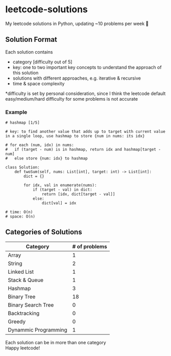 # leetcode-solutions
My leetcode solutions in Python, updating ~10 problems per week :rocket:

## Solution Format
Each solution contains
<ul>
  <li> category [difficulty out of 5] </li>
  <li> key: one to two important key concepts to understand the approach of this solution </li> 
  <li> solutions with different approaches, e.g. iterative & recursive </li>
  <li> time & space complexity </li>
</ul>
*difficulty is set by personal consideration, since I think the leetcode default easy/medium/hard difficulty for some problems is not accurate

### Example
```
# hashmap [1/5]

# key: to find another value that adds up to target with current value in a single loop, use hashmap to store {num in nums: its idx}

# for each (num, idx) in nums:
#   if (target - num) is in hashmap, return idx and hashmap[target - num]
#   else store {num: idx} to hashmap

class Solution:
    def twoSum(self, nums: List[int], target: int) -> List[int]:
        dict = {}
        
        for idx, val in enumerate(nums):
            if (target - val) in dict:
                return [idx, dict[target - val]]
            else:
                dict[val] = idx
                
# time: O(n)
# space: O(n)
```

## Categories of Solutions
<table>
  <thead>
    <th> Category </th>
    <th> # of problems </th>
  </thead>
  <tr>
    <td> Array </td>
    <td> 1 </td>
  </tr>
  <tr>
    <td> String </td>
    <td> 2 </td>
  </tr>
  <tr>
    <td> Linked List </td>
    <td> 1 </td>
  </tr>
  <tr>
    <td> Stack & Queue </td>
    <td> 1 </td>
  </tr>
  <tr>
    <td> Hashmap </td>
    <td> 3 </td>
  </tr>
  <tr>
    <td> Binary Tree </td>
    <td> 18 </td>
  </tr>
  <tr>
    <td> Binary Search Tree </td>
    <td> 0 </td>
  </tr>
  <tr>
    <td> Backtracking </td>
    <td> 0 </td>
  </tr>
  <tr>
    <td> Greedy </td>
    <td> 0 </td>
  </tr>
  <tr>
    <td> Dynammic Programming </td>
    <td> 1 </td>
  </tr>
</table>
Each solution can be in more than one category

<br>
Happy leetcode!
